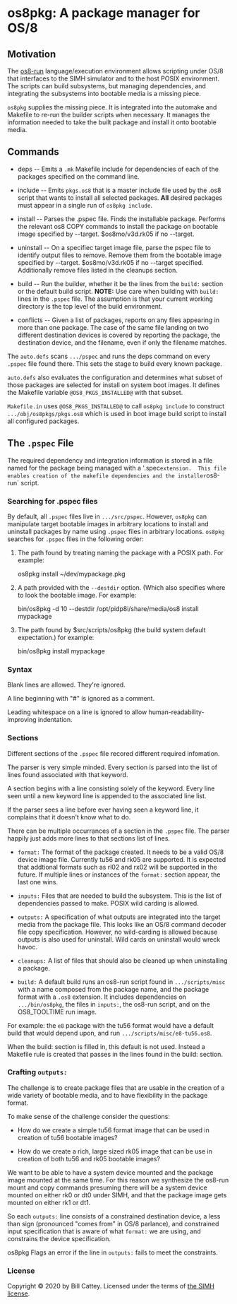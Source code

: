 # os8pkg: A package manager for OS/8

## Motivation

The [os8-run][os8run] language/execution environment allows scripting
under OS/8 that interfaces to the SIMH simulator and to the host POSIX
environment.  The scripts can build subsystems, but managing dependencies,
and integrating the subsystems into bootable media is a missing piece.

`os8pkg` supplies the missing piece. It is integrated into the automake
and Makefile to re-run the builder scripts when necessary.  It manages
the information needed to take the built package and install it onto
bootable media.

## Commands

 * deps -- Emits a `.mk` Makefile include for dependencies of each of the
   packages specified on the command line.

 * include -- Emits `pkgs.os8` that is a master include file
   used by the .os8 script that wants to install all selected packages.
   **All** desired packages must appear in a single run of `os8pkg include`.

 * install -- Parses the .pspec file. Finds the installable package.
   Performs the relevant os8 COPY commands to install the package
   on bootable image specified by --target.  $os8mo/v3d.rk05 if no --target.

 * uninstall -- On a specifiec target image file, parse the pspec file
   to identify output files to remove. Remove them from the bootable image
   specified by --target. $os8mo/v3d.rk05 if no --target specified.
   Additionally remove files listed in the cleanups section.

 * build -- Run the builder, whether it be the lines from the `build:` section
   or the default build script.  **NOTE:** Use care when building with
   `build:` lines in the `.pspec` file.  The assumption is that your current
   working directory is the top level of the build environment.

 * conflicts -- Given a list of packages, reports on any files appearing
   in more than one package.  The case of the same file landing on two
   different destination devices is covered by reporting the package,
   the destination device, and the filename, even if only the filename matches.

The `auto.defs` scans `.../pspec` and runs the deps command on every
`.pspec` file found there.  This sets the stage to build every known package.

`auto.defs` also evaluates the configuration and determines what
subset of those packages are selected for install on system boot images.
It defines the Makefile variable `@OS8_PKGS_INSTALLED@` with that subset.

`Makefile.in` uses `@OS8_PKGS_INSTALLED@` to call `os8pkg include` to
construct  `.../obj/os8pkgs/pkgs.os8` which is used in boot image build
script to install all configured packages.


## The `.pspec` File

The required dependency and integration information is stored in a file named
for the package being managed with a '.spec` extension.  This file enables creation
of the makefile dependencies and the installer `os8-run` script.

### Searching for .pspec files

By default, all `.pspec` files live in `.../src/pspec`. However,
`os8pkg` can manipulate target bootable images in arbitrary locations
to install and uninstall packages by name using `.pspec` files in arbitrary
locations. `os8pkg` searches for `.pspec` files in the following order:

1. The path found by treating naming the package with a POSIX path. For example:

    os8pkg install ~/dev/mypackage.pkg

2. A path provided with the `--destdir` option. (Which also specifies where to
look the bootable image. For example:

    bin/os8pkg -d 10 --destdir /opt/pidp8i/share/media/os8 install mypackage

3. The path found by $src/scripts/os8pkg (the build system default expectation.)
for example:

    bin/os8pkg install mypackage

### Syntax

Blank lines are allowed. They're ignored.

A line beginning with \"#\" is ignored as a comment.

Leading whitespace on a line is ignored to allow human-readability-improving
indentation.

### Sections

Different sections of the `.pspec` file recored different required infomation.

The parser is very simple minded.  Every section is parsed into the list of
lines found associated with that keyword.

A section begins with a line consisting solely of the keyword.  Every line seen
until a new keyword line is appended to the associated line list.

If the parser sees a line before ever having seen a keyword line, it complains
that it doesn't know what to do.

There can be multiple occurrances of a section in the `.pspec` file.  The parser
happily just adds more lines to that sections list of lines.

 * `format:` The format of the package created. It needs to be a valid OS/8 device
 image file.  Currently tu56 and rk05 are supported.  It is expected that addtional
 formats such as rl02 and rx02 will be supported in the future.  If multiple lines
 or instances of the `format:` section appear, the last one wins.

 * `inputs:` Files that are needed to build the subsystem. This is the list of
 dependencies passed to make.  POSIX wild carding is allowed.

 * `outputs:` A specification of what outputs are integrated into the
 target media from the package file.  This looks like an OS/8 command
 decoder file copy specification. However, no wild-carding is allowed
 because outputs is also used for uninstall. Wild cards on uninstall would
 wreck havoc.

 * `cleanups:` A list of files that should also be cleaned up when uninstalling
 a package.

 * `build:` A default build runs an os8-run script found in `.../scripts/misc` with a
 name composed from the package name, and the package format with a `.os8` extension.
 It includes dependencies on `.../bin/os8pkg`, the files in `inputs:`, the os8-run
 script, and on the OS8_TOOLTIME run image.
 
 For example: the `e8` package with the tu56 format would have a default build that
 would depend upon, and run `.../scripts/misc/e8-tu56.os8`.

 When the build: section is filled in, this default is not used. Instead a Makefile
 rule is created that passes in the lines found in the build: section.

### Crafting `outputs:`

The challenge is to create package files that are usable in the
creation of a wide variety of bootable media, and to have flexibility
in the package format.

To make sense of the challenge consider the questions:

 * How do we create a simple tu56 format image that can be used in
   creation of tu56 bootable images?

 * How do we create a rich, large sized rk05 image that can be use in
   creation of both tu56 and rk05 bootable images?

We want to be able to have a system device mounted and the package
image mounted at the same time.  For this reason we synthesize the
os8-run mount and copy commands presuming there will be a system
device mounted on either rk0 or dt0 under SIMH, and that the package
image gets mounted on either rk1 or dt1.

So each `outputs:` line consists of a constrained destination device, a
less than sign (pronounced "comes from" in OS/8 parlance), and
constrained input specification that is aware of what `format:` we are
using, and constrains the device specification.

os8pkg Flags an error if the line in `outputs:` fails to meet the constraints.

[os8run]:  https://tangentsoft.com/pidp8i/doc/trunk/os8-run.md

### <a id="license"></a>License

Copyright © 2020 by Bill Cattey. Licensed under the terms of [the SIMH license][sl].

[sl]: https://tangentsoft.com/pidp8i/doc/trunk/SIMH-LICENSE.md
